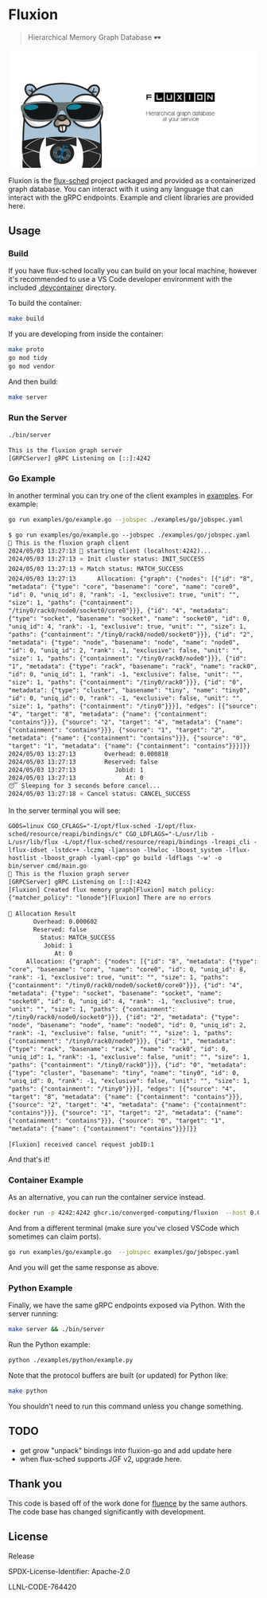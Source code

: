 # Fluxion

> Hierarchical Memory Graph Database 🕶️

![img/fluxion-banner.jpg](img/fluxion-banner.jpg)

Fluxion is the [flux-sched](https://github.com/flux-framework/flux-sched) project packaged and provided as a containerized graph database. You can interact with it using any language that can interact with the gRPC endpoints. Example and client libraries are provided here.


## Usage

### Build

If you have flux-sched locally you can build on your local machine, however it's recommended to use a VS Code developer environment with the included [.devcontainer](.devcontainer) directory.

To build the container:

```bash
make build
```

If you are developing from inside the container:

```bash
make proto
go mod tidy
go mod vendor
```

And then build:

```bash
make server
```

### Run the Server

```bash
./bin/server
```
```console
This is the fluxion graph server
[GRPCServer] gRPC Listening on [::]:4242
```

### Go Example

In another terminal you can try one of the client examples in [examples](examples). For example:

```bash
go run examples/go/example.go --jobspec ./examples/go/jobspec.yaml
```
```console
$ go run examples/go/example.go --jobspec ./examples/go/jobspec.yaml
🦩️ This is the fluxion graph client
2024/05/03 13:27:13 🦩️ starting client (localhost:4242)...
2024/05/03 13:27:13 ⭐️ Init cluster status: INIT_SUCCESS
2024/05/03 13:27:13 ⭐️ Match status: MATCH_SUCCESS
2024/05/03 13:27:13      Allocation: {"graph": {"nodes": [{"id": "8", "metadata": {"type": "core", "basename": "core", "name": "core0", "id": 0, "uniq_id": 8, "rank": -1, "exclusive": true, "unit": "", "size": 1, "paths": {"containment": "/tiny0/rack0/node0/socket0/core0"}}}, {"id": "4", "metadata": {"type": "socket", "basename": "socket", "name": "socket0", "id": 0, "uniq_id": 4, "rank": -1, "exclusive": true, "unit": "", "size": 1, "paths": {"containment": "/tiny0/rack0/node0/socket0"}}}, {"id": "2", "metadata": {"type": "node", "basename": "node", "name": "node0", "id": 0, "uniq_id": 2, "rank": -1, "exclusive": false, "unit": "", "size": 1, "paths": {"containment": "/tiny0/rack0/node0"}}}, {"id": "1", "metadata": {"type": "rack", "basename": "rack", "name": "rack0", "id": 0, "uniq_id": 1, "rank": -1, "exclusive": false, "unit": "", "size": 1, "paths": {"containment": "/tiny0/rack0"}}}, {"id": "0", "metadata": {"type": "cluster", "basename": "tiny", "name": "tiny0", "id": 0, "uniq_id": 0, "rank": -1, "exclusive": false, "unit": "", "size": 1, "paths": {"containment": "/tiny0"}}}], "edges": [{"source": "4", "target": "8", "metadata": {"name": {"containment": "contains"}}}, {"source": "2", "target": "4", "metadata": {"name": {"containment": "contains"}}}, {"source": "1", "target": "2", "metadata": {"name": {"containment": "contains"}}}, {"source": "0", "target": "1", "metadata": {"name": {"containment": "contains"}}}]}}
2024/05/03 13:27:13        Overhead: 0.000818
2024/05/03 13:27:13        Reserved: false
2024/05/03 13:27:13           Jobid: 1
2024/05/03 13:27:13              At: 0
😴️ Sleeping for 3 seconds before cancel...
2024/05/03 13:27:18 ⭐️ Cancel status: CANCEL_SUCCESS
```

In the server terminal you will see:

```console
GOOS=linux CGO_CFLAGS="-I/opt/flux-sched -I/opt/flux-sched/resource/reapi/bindings/c" CGO_LDFLAGS="-L/usr/lib -L/usr/lib/flux -L/opt/flux-sched/resource/reapi/bindings -lreapi_cli -lflux-idset -lstdc++ -lczmq -ljansson -lhwloc -lboost_system -lflux-hostlist -lboost_graph -lyaml-cpp" go build -ldflags '-w' -o bin/server cmd/main.go
🦩️ This is the fluxion graph server
[GRPCServer] gRPC Listening on [::]:4242
[Fluxion] Created flux memory graph[Fluxion] match policy: {"matcher_policy": "lonode"}[Fluxion] There are no errors

💼️ Allocation Result
       Overhead: 0.000602
       Reserved: false
         Status: MATCH_SUCCESS
          Jobid: 1
             At: 0
     Allocation: {"graph": {"nodes": [{"id": "8", "metadata": {"type": "core", "basename": "core", "name": "core0", "id": 0, "uniq_id": 8, "rank": -1, "exclusive": true, "unit": "", "size": 1, "paths": {"containment": "/tiny0/rack0/node0/socket0/core0"}}}, {"id": "4", "metadata": {"type": "socket", "basename": "socket", "name": "socket0", "id": 0, "uniq_id": 4, "rank": -1, "exclusive": true, "unit": "", "size": 1, "paths": {"containment": "/tiny0/rack0/node0/socket0"}}}, {"id": "2", "metadata": {"type": "node", "basename": "node", "name": "node0", "id": 0, "uniq_id": 2, "rank": -1, "exclusive": false, "unit": "", "size": 1, "paths": {"containment": "/tiny0/rack0/node0"}}}, {"id": "1", "metadata": {"type": "rack", "basename": "rack", "name": "rack0", "id": 0, "uniq_id": 1, "rank": -1, "exclusive": false, "unit": "", "size": 1, "paths": {"containment": "/tiny0/rack0"}}}, {"id": "0", "metadata": {"type": "cluster", "basename": "tiny", "name": "tiny0", "id": 0, "uniq_id": 0, "rank": -1, "exclusive": false, "unit": "", "size": 1, "paths": {"containment": "/tiny0"}}}], "edges": [{"source": "4", "target": "8", "metadata": {"name": {"containment": "contains"}}}, {"source": "2", "target": "4", "metadata": {"name": {"containment": "contains"}}}, {"source": "1", "target": "2", "metadata": {"name": {"containment": "contains"}}}, {"source": "0", "target": "1", "metadata": {"name": {"containment": "contains"}}}]}}

[Fluxion] received cancel request jobID:1
```

And that's it!

### Container Example

As an alternative, you can run the container service instead.

```bash
docker run -p 4242:4242 ghcr.io/converged-computing/fluxion  --host 0.0.0.0
```

And from a different terminal (make sure you've closed VSCode which sometimes can claim ports).

```bash
go run examples/go/example.go  --jobspec examples/go/jobspec.yaml
```

And you will get the same response as above.

### Python Example

Finally, we have the same gRPC endpoints exposed via Python. With the server running:

```bash
make server && ./bin/server
```

Run the Python example:

```bash
python ./examples/python/example.py
```

Note that the protocol buffers are built (or updated) for Python like:

```bash
make python
```

You shouldn't need to run this command unless you change something.

## TODO

- get grow "unpack" bindings into fluxion-go and add update here
- when flux-sched supports JGF v2, upgrade here.

## Thank you

This code is based off of the work done for [fluence](https://github.com/flux-framework/flux-k8s) by the same authors.
The code base has changed significantly with development.

## License

Release

SPDX-License-Identifier: Apache-2.0

LLNL-CODE-764420
